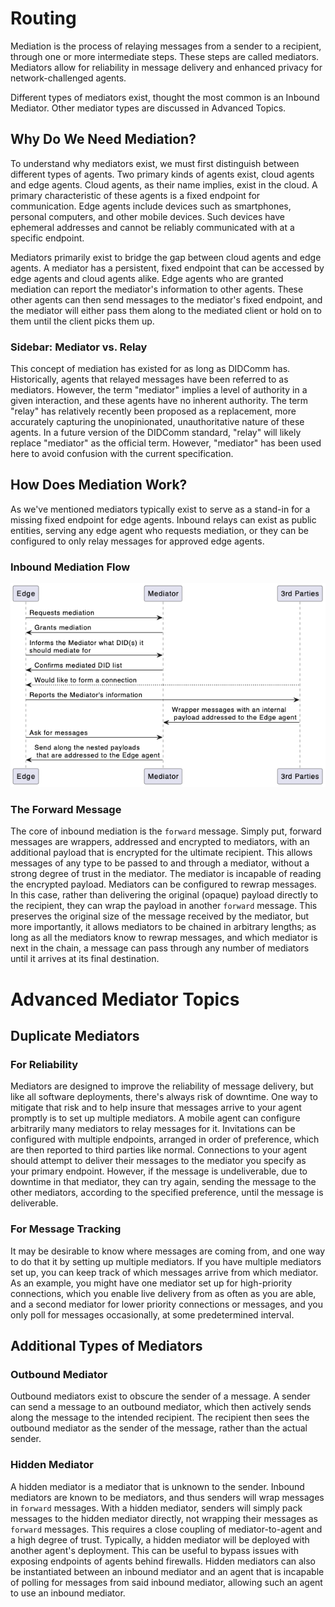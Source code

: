 # Routing 

Mediation is the process of relaying messages from a sender to a recipient, through one or more intermediate steps. These steps are called mediators. Mediators allow for reliability in message delivery and enhanced privacy for network-challenged agents. 

Different types of mediators exist, thought the most common is an Inbound Mediator. Other mediator types are discussed in Advanced Topics.

## Why Do We Need Mediation?
To understand why mediators exist, we must first distinguish between different types of agents. Two primary kinds of agents exist, cloud agents and edge agents. Cloud agents, as their name implies, exist in the cloud. A primary characteristic of these agents is a fixed endpoint for communication. Edge agents include devices such as smartphones, personal computers, and other mobile devices. Such devices have ephemeral addresses and cannot be reliably communicated with at a specific endpoint.

Mediators primarily exist to bridge the gap between cloud agents and edge agents. A mediator has a persistent, fixed endpoint that can be accessed by edge agents and cloud agents alike. Edge agents who are granted mediation can report the mediator's information to other agents. These other agents can then send messages to the mediator's fixed endpoint, and the mediator will either pass them along to the mediated client or hold on to them until the client picks them up. 

### Sidebar: Mediator vs. Relay
This concept of mediation has existed for as long as DIDComm has. Historically, agents that relayed messages have been referred to as mediators. However, the term "mediator" implies a level of authority in a given interaction, and these agents have no inherent authority. The term "relay" has relatively recently been proposed as a replacement, more accurately capturing the unopinionated, unauthoritative nature of these agents. 
In a future version of the DIDComm standard, "relay" will likely replace "mediator" as the official term. However, "mediator" has been used here to avoid confusion with the current specification.

## How Does Mediation Work?

As we've mentioned mediators typically exist to serve as a stand-in for a missing fixed endpoint for edge agents. Inbound relays can exist as public entities, serving any edge agent who requests mediation, or they can be configured to only relay messages for approved edge agents.

### Inbound Mediation Flow

![Inbound mediation flow diagram](inbound-mediation.png)

### The Forward Message
The core of inbound mediation is the `forward` message. Simply put, forward messages are wrappers, addressed and encrypted to mediators, with an additional payload that is encrypted for the ultimate recipient. This allows messages of any type to be passed to and through a mediator, without a strong degree of trust in the mediator. The mediator is incapable of reading the encrypted payload. 
Mediators can be configured to rewrap messages. In this case, rather than delivering the original (opaque) payload directly to the recipient, they can wrap the payload in another `forward` message. This preserves the original size of the message received by the mediator, but more importantly, it allows mediators to be chained in arbitrary lengths; as long as all the mediators know to rewrap messages, and which mediator is next in the chain, a message can pass through any number of mediators until it arrives at its final destination.

# Advanced Mediator Topics

## Duplicate Mediators
### For Reliability
Mediators are designed to improve the reliability of message delivery, but like all software deployments, there's always risk of downtime. One way to mitigate that risk and to help insure that messages arrive to your agent promptly is to set up multiple mediators. 
A mobile agent can configure arbitrarily many mediators to relay messages for it. Invitations can be configured with multiple endpoints, arranged in order of preference, which are then reported to third parties like normal. Connections to your agent should attempt to deliver their messages to the mediator you specify as your primary endpoint. However, if the message is undeliverable, due to downtime in that mediator, they can try again, sending the message to the other mediators, according to the specified preference, until the message is deliverable. 

### For Message Tracking
It may be desirable to know where messages are coming from, and one way to do that it by setting up multiple mediators. If you have multiple mediators set up, you can keep track of which messages arrive from which mediator. 
As an example, you might have one mediator set up for high-priority connections, which you enable live delivery from as often as you are able, and a second mediator for lower priority connections or messages, and you only poll for messages occasionally, at some predetermined interval.
    
## Additional Types of Mediators

### Outbound Mediator
Outbound mediators exist to obscure the sender of a message. A sender can send a message to an outbound mediator, which then actively sends along the message to the intended recipient. The recipient then sees the outbound mediator as the sender of the message, rather than the actual sender.

### Hidden Mediator
A hidden mediator is a mediator that is unknown to the sender. Inbound mediators are known to be mediators, and thus senders will wrap messages in `forward` messages. With a hidden mediator, senders will simply pack messages to the hidden mediator directly, not wrapping their messages as `forward` messages. 
This requires a close coupling of mediator-to-agent and a high degree of trust. Typically, a hidden mediator will be deployed with another agent's deployment. This can be useful to bypass issues with exposing endpoints of agents behind firewalls. Hidden mediators can also be instantiated between an inbound mediator and an agent that is incapable of polling for messages from said inbound mediator, allowing such an agent to use an inbound mediator. 
